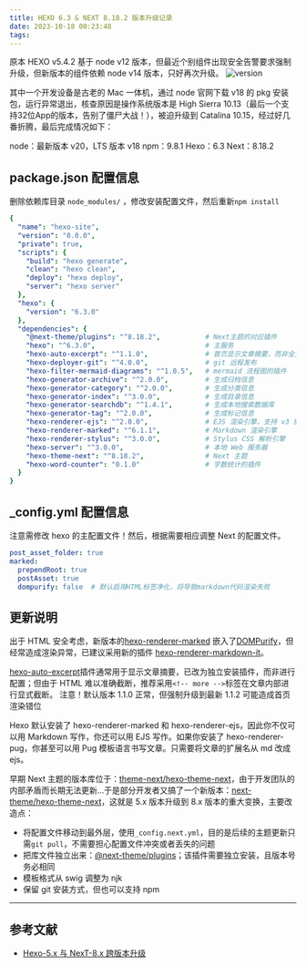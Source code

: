```yaml
---
title: HEXO 6.3 & NEXT 8.18.2 版本升级记录
date: 2023-10-18 00:23:48
tags:
---
```


原本 HEXO v5.4.2 基于 node v12 版本，但最近个别组件出现安全告警要求强制升级，但新版本的组件依赖 node v14 版本，只好再次升级。
![version](version.jpg)

其中一个开发设备是古老的 Mac 一体机，通过 node 官网下载 v18 的 pkg 安装包，运行异常退出，核查原因是操作系统版本是 High Sierra 10.13（最后一个支持32位App的版本，告别了僵尸大战！），被迫升级到 Catalina 10.15，经过好几番折腾，最后完成情况如下：

node：最新版本 v20，LTS 版本 v18
npm：9.8.1
Hexo：6.3
Next：8.18.2

## package.json 配置信息

删除依赖库目录 `node_modules/` ，修改安装配置文件，然后重新`npm install`

```yaml
{
  "name": "hexo-site",
  "version": "0.0.0",
  "private": true,
  "scripts": {
    "build": "hexo generate",
    "clean": "hexo clean",
    "deploy": "hexo deploy",
    "server": "hexo server"
  },
  "hexo": {
    "version": "6.3.0"
  },
  "dependencies": {
    "@next-theme/plugins": "^8.18.2",           # Next主题的对应插件
    "hexo": "^6.3.0",                           # 主服务
    "hexo-auto-excerpt": "^1.1.0",              # 首页显示文章摘要，而非全文
    "hexo-deployer-git": "^4.0.0",              # git 远程发布
    "hexo-filter-mermaid-diagrams": "^1.0.5",   # mermaid 流程图的插件
    "hexo-generator-archive": "^2.0.0",         # 生成归档信息
    "hexo-generator-category": "^2.0.0",        # 生成分类信息
    "hexo-generator-index": "^3.0.0",           # 生成目录信息
    "hexo-generator-searchdb": "^1.4.1",        # 生成本地搜索数据库
    "hexo-generator-tag": "^2.0.0",             # 生成标记信息
    "hexo-renderer-ejs": "^2.0.0",              # EJS 渲染引擎，支持 v3 版本
    "hexo-renderer-marked": "^6.1.1",           # Markdown 渲染引擎
    "hexo-renderer-stylus": "^3.0.0",           # Stylus CSS 解析引擎
    "hexo-server": "^3.0.0",                    # 本地 Web 服务器
    "hexo-theme-next": "^8.18.2",               # Next 主题
    "hexo-word-counter": "0.1.0"                # 字数统计的插件
  }
}
```

## _config.yml 配置信息

注意需修改 hexo 的主配置文件！然后，根据需要相应调整 Next 的配置文件。

```yaml
post_asset_folder: true
marked:
  prependRoot: true
  postAsset: true
  dompurify: false  # 默认启用HTML标签净化，将导致markdown代码渲染失败
```

## 更新说明

出于 HTML 安全考虑，新版本的[hexo-renderer-marked](https://github.com/hexojs/hexo-renderer-marked) 嵌入了[DOMPurify](https://github.com/cure53/DOMPurify)，但经常造成渲染异常，已建议采用新的插件 [hexo-renderer-markdown-it](https://github.com/hexojs/hexo-renderer-markdown-it/)。

[hexo-auto-excerpt](https://github.com/ashisherc/hexo-auto-excerpt)插件通常用于显示文章摘要，已改为独立安装插件，而非进行配置；但由于 HTML 难以准确截断，推荐采用`<!-- more -->`标签在文章内部进行显式截断。
注意！默认版本 1.1.0 正常，但强制升级到最新 1.1.2 可能造成首页渲染错位

Hexo 默认安装了 hexo-renderer-marked 和 hexo-renderer-ejs，因此你不仅可以用 Markdown 写作，你还可以用 EJS 写作。如果你安装了 hexo-renderer-pug，你甚至可以用 Pug 模板语言书写文章。只需要将文章的扩展名从 md 改成 ejs。

早期 Next 主题的版本库位于：[theme-next/hexo-theme-next](https://github.com/theme-next/hexo-theme-next)，由于开发团队的内部矛盾而长期无法更新...于是部分开发者又搞了一个新版本：[next-theme/hexo-theme-next](https://github.com/next-theme/hexo-theme-next)，这就是 5.x 版本升级到 8.x 版本的重大变换，主要改造点：

- 将配置文件移动到最外层，使用`_config.next.yml`，目的是后续的主题更新只需`git pull`，不需要担心配置文件冲突或者丢失的问题
- 把库文件独立出来：[@next-theme/plugins](https://github.com/next-theme/plugins)；该插件需要独立安装，且版本号务必相同
- 模板格式从 swig 调整为 njk
- 保留 git 安装方式，但也可以支持 npm

---

## 参考文献

- [Hexo-5.x 与 NexT-8.x 跨版本升级](https://www.imczw.com/post/tech/hexo5-next8-updated.html)
